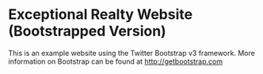 # Exceptional Realty Website (Bootstrapped Version)

This is an example website using the Twitter Bootstrap v3 framework. More information on Bootstrap can be found at http://getbootstrap.com